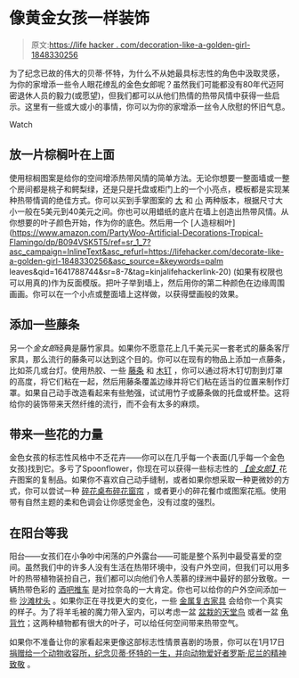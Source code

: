 # 像黄金女孩一样装饰

> 原文:[https://life hacker . com/decoration-like-a-golden-girl-1848330256](https://lifehacker.com/decorate-like-a-golden-girl-1848330256)

为了纪念已故的伟大的贝蒂·怀特，为什么不从她最具标志性的角色中汲取灵感，为你的家增添一些令人眼花缭乱的金色女郎呢？虽然我们可能都没有80年代迈阿密退休人员的毅力(或愿望)，但我们都可以从他们热情的热带风情中获得一些启示。这里有一些或大或小的事情，你可以为你的家增添一丝令人欣慰的怀旧气息。

Watch

## 放一片棕榈叶在上面

使用棕榈图案是给你的空间增添热带风情的简单方法。无论你想要一整面墙或一整个房间都是桃子和鳄梨绿，还是只是托盘或柜门上的一个小亮点，模板都是实现某种热带情调的绝佳方式。你可以买到手掌图案的 [大](https://www.amazon.com/Palm-Frond-Wall-Art-Stencil/dp/B01M72PZB9?asc_campaign=InlineText&asc_refurl=https://lifehacker.com/decorate-like-a-golden-girl-1848330256&asc_source=&tag=kinjalifehackerlink-20) 和 [小](https://www.amazon.com/Delta-Creative-Stencils-SM97-0710-Tropical/dp/B000XZW35M/ref=pd_bxgy_img_2/141-3283656-1404222?asc_campaign=InlineText&asc_refurl=https://lifehacker.com/decorate-like-a-golden-girl-1848330256&asc_source=&pd_rd_i=B000XZW35M&pd_rd_r=eaf37ff6-9a3d-4731-9088-8f80b825f35a&pd_rd_w=NAVXj&pd_rd_wg=gMjP2&pf_rd_p=c64372fa-c41c-422e-990d-9e034f73989b&pf_rd_r=PRPZWG8FYZF7BD14684B&psc=1&tag=kinjalifehackerlink-20) 两种版本，根据尺寸大小一般在5美元到40美元之间。你也可以用蜡纸的底片在墙上创造出热带风情。从你想要的叶子颜色开始，作为你的底色。然后用一个 [人造棕榈叶](https://www.amazon.com/PartyWoo-Artificial-Decorations-Tropical-Flamingo/dp/B094VSK5T5/ref=sr_1_7?asc_campaign=InlineText&asc_refurl=https://lifehacker.com/decorate-like-a-golden-girl-1848330256&asc_source=&keywords=palm leaves&qid=1641788744&sr=8-7&tag=kinjalifehackerlink-20) (如果有权限也可以用真的)作为反面模版。把叶子举到墙上，然后用你的第二种颜色在边缘周围画画。你可以在一个小点或整面墙上这样做，以获得壁画般的效果。

## 添加一些藤条

另一个*金女郎*经典是藤竹家具。如果你不愿意花上几千美元买一套老式的藤条客厅家具，那么流行的藤条可以达到这个目的。你可以在现有的物品上添加一点藤条，比如茶几或台灯。使用热胶、一些 [藤条](https://www.caneweavingsupplies.com/product-tag/rattan-strands/) 和 [木钉](https://www.homedepot.com/p/Waddell-1-8-in-x-48-in-Round-Birch-Dowel-6702U/203706878?g_store=&source=shoppingads&locale=en-US&pla&mtc=Shopping-B-F_D30-G-D30-030_021_MILLWORK_SPC-NA-NA-Feed-LIA-NA-NA&cm_mmc=Shopping-B-F_D30-G-D30-030_021_MILLWORK_SPC-NA-NA-Feed-LIA-NA-NA-71700000052659315-58700005045840634-92700044042640996&gclid=CjwKCAiArOqOBhBmEiwAsgeLmZOXENRPb5aKUuwb2GfCbJ_Tkm_5K9Ej9AJYGXXP3HQ58GGUoN9zuRoCo-QQAvD_BwE&gclsrc=aw.ds) ，你可以通过将木钉切割到灯罩的高度，将它们粘在一起，然后用藤条覆盖边缘并将它们粘在适当的位置来制作灯罩。如果自己动手改造看起来有些勉强，试试用竹子或藤条做的托盘或杯垫。这将给你的装饰带来天然纤维的流行，而不会有太多的麻烦。

## 带来一些花的力量

金色女孩的标志性风格中不乏花卉——你可以在几乎每一个表面(几乎每一个金色女孩)找到它。多亏了Spoonflower，你现在可以获得一些标志性的 [*【金女郎】*](https://www.spoonflower.com/en/fabric/7509435-golden-girls-couch-medium-by-chica_and_jo?irclickid=StMyDgwVOxyIWfQSfeyDyzh9UkG3yyQBRxtMwo0&irgwc=1&utm_source=impact&utm_medium=affiliate&utm_campaign=10078_Skimbit%20Ltd.&utm_content=housebeautiful.com)花卉图案的复制品。如果你不喜欢自己动手缝制，或者如果你想采取一种更微妙的方式，你可以尝试一种 [碎花桌布](https://www.janasvakc.com/index.php?main_page=product_info&products_id=685135)[碎花窗帘](https://www.curtainsland.com/great-room-tropical-hanging-curtains-environmental-friendly-drapery-panels-s-401083.html?language=en&currency=USD&gclid=CjwKCAiArOqOBhBmEiwAsgeLmSoC_q5Rnjxjm11Zm3Hu7r4VyBDLK3k2slk07RRI8k5JAN-IDzXhdBoCz2MQAvD_BwE) ，或者更小的碎花餐巾或图案花瓶。使用带有自然主题的柔和色调会让你感觉金色，没有过度的强烈。

## 在阳台等我

阳台——女孩们在小争吵中闲荡的户外露台——可能是整个系列中最受喜爱的空间。虽然我们中的许多人没有生活在热带环境中，没有户外空间，但我们可以用多叶的热带植物装扮自己，我们都可以向他们令人羡慕的绿洲中最好的部分致敬。一辆热带色彩的 [酒吧推车](https://www.wayfair.com/Novogratz--Penelope-Bar-Serving-Cart-885081E-L228-K~MCCE1825.html?refid=GX99081607762-MCCE1825_55350251&device=c&ptid=1156830357793&network=g&targetid=aud-872151168862:pla-1156830357793&channel=GooglePLA&ireid=136883884&fdid=1817&PiID%5B%5D=55350251&gclid=CjwKCAiArOqOBhBmEiwAsgeLmQV47ayj0exxjMuZN9S5RfVKBvwUA-EhDiBjXR-woKRsQ49VruXLYBoCIJQQAvD_BwE) 是对拉奈岛的一大肯定。你也可以给你的户外空间添加一些 [沙滩枕头](https://www.google.com/shopping/product/8356949119099993500?q=80s+yellow+beachy+outdoor+pillows&prds=epd:8877546096990981746,prmr:3,eto:8877546096990981746_1,rto:1,tpim:CJmu-aDclqCBZRCVlam7jdf5g0oYsL3jDiIDVVNEKKDWwo8GMKXV6zQ&utm_medium=tu_prop&utm_content=eid-lsjeuxoeqt&utm_campaign=110815909) 。如果你正在寻找更大的变化，一些 [金属复古家具](https://www.ebth.com/items/4097875-vintage-wrought-iron-patio-furniture) 会给你一个真实的样子。为了将羊毛被的魔力带入室内，可以考虑一盆 [盆栽的天堂鸟](https://bloomscape.com/product/bird-of-paradise/) 或者一盆 [龟背竹](https://www.fast-growing-trees.com/products/swiss-cheese-plant)；这两种植物都有很大的叶子，可以给任何空间带来热带空气。

如果你不准备让你的家看起来更像这部标志性情景喜剧的场景，你可以在1月17日 [捐赠给一个动物收容所，纪念贝蒂·怀特的一生，并向动物爱好者罗斯·尼兰的精神致敬](https://www.facebook.com/groups/DogspottingSociety/posts/3686325191619669/) 。
